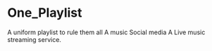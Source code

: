 # One_Playlist
A uniform playlist to rule them all
A music Social media
A Live music streaming service. 
